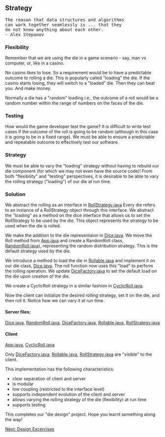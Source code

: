 ## Strategy

<pre>
The reason that data structures and algorithms
can work together seamlessly is ... that they
do not know anything about each other.
- Alex Stepanov
</pre>

### Flexibility
Remember that we are using the die in a game scenario - say, man vs computer, or, like in a casino.

No casino likes to lose. So a requirement would be to have a predictable outcome to rolling a die. This is popularly called "loading" the die. If the casino starts losing, they will switch to a "loaded" die. Then they can beat you. And make money.

Normally a die has a "random" loading i.e., the outcome of a roll would be a random number within the range of numbers on the faces of the die.

### Testing
How would the game developer test the game? It is difficult to write test cases if the outcome of the roll is going to be random (although in this case it is going to be in a fixed range). We must be able to ensure a predictable and repeatable outcome to effectively test our software.

### Strategy
We must be able to vary the "loading" strategy without having to rebuild our die component (for which we may not even have the source code)! From both "flexibility" and "testing" perspectives, it is desirable to be able to vary the rolling strategy ("loading") of our die at run time.

### Solution
We abstract the rolling as an interface in [RollStrategy.java](src/main/java/RollStrategy.java) Every die refers to an instance of a RollStrategy object through this interface. We abstract the "loading" as a method on the dice interface that allows us to set the RollStrategy to be used by the die. This object represents the strategy to be used when the die is rolled.

We make the addition to the die representaion in [Dice.java](src/main/java/Dice.java). We move the Roll method from [App.java](src/main/java/App.java) and create a RandomRoll class, [RandomRoll.java)](src/main/java/RandomRoll.java), representing the random distribution strategy. This is the default strategy used by the die.

We introduce a method to load the die in [Rollable.java](src/main/java/Rollable.java) and implement it on our die class, [Dice.java](src/main/java/Dice.java). The roll function now uses this "load" to perform the rolling operation. We update [DiceFactory.java](src/main/java/DiceFactory.java) to set the default load on the die upon creation of the die.

We create a CyclicRoll strategy in a similar fashion in [CyclicRoll.java](src/main/java/CyclicRoll.java).

Now the client can initialize the desired rolling strategy, set it on the die, and then roll it. Notice how we can vary it at run time.

#### Server files:
[Dice.java](src/main/java/Dice.java), [RandomRoll.java](src/main/java/RandomRoll.java), [DiceFactory.java](src/main/java/DiceFactory.java), [Rollable.java](src/main/java/Rollable.java), [RollStrategy.java](src/main/java/RollStrategy.java)

#### Client
[App.java](src/main/java/App.java), [CyclicRoll.java](src/main/java/CyclicRoll.java)

Only [DiceFactory.java](src/main/java/DiceFactory.java), [Rollable.java](src/main/java/Rollable.java), [RollStrategy.java](src/main/java/RollStrategy.java) are "visible" to the client.

This implementation has the following characteristics:
- clear separation of client and server
- is modular
- low coupling (restricted to the interface level)
- supports independent evolution of the client and server
- allows varying the rolling strategy of the die (flexibility) at run time
- supports testing

This completes our "die design" project. Hope you learnt something along the way!

[Next: Design Excercises](../Exercises/Readme.md)
